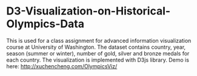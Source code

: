 # D3-Visualization-on-Historical-Olympics-Data

This is used for a class assignment for advanced information visualization course at University of Washington. The dataset contains country, year, season (summer or winter), number of gold, silver and bronze medals for each country. The visualization is implemented with D3js library. Demo is here: http://xuchencheng.com/OlympicsViz/
